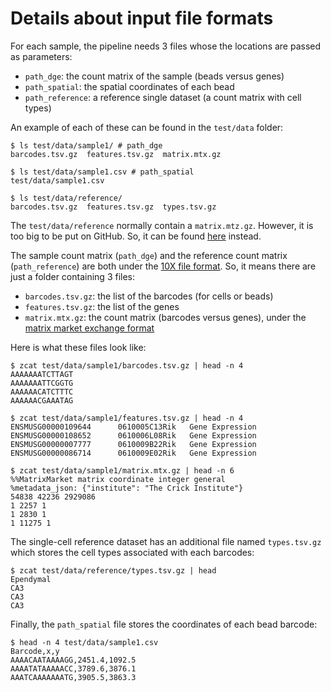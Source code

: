 
# Details about input file formats

For each sample, the pipeline needs 3 files whose the locations are passed as parameters:

 * `path_dge`: the count matrix of the sample (beads versus genes)
 * `path_spatial`: the spatial coordinates of each bead
 * `path_reference`: a reference single dataset (a count matrix with cell types)

An example of each of these can be found in the `test/data` folder:

```
$ ls test/data/sample1/ # path_dge
barcodes.tsv.gz  features.tsv.gz  matrix.mtx.gz

$ ls test/data/sample1.csv # path_spatial
test/data/sample1.csv

$ ls test/data/reference/
barcodes.tsv.gz  features.tsv.gz  types.tsv.gz
```

The `test/data/reference` normally contain a `matrix.mtz.gz`.
However, it is too big to be put on GitHub.
So, it can be found [here](https://bioinformatics.crick.ac.uk/shiny/users/bahn/slideseq/test_data/reference/matrix.mtx.gz) instead.

The sample count matrix (`path_dge`) and the reference count matrix (`path_reference`) are both under the [10X file format](https://support.10xgenomics.com/single-cell-gene-expression/software/pipelines/latest/output/matrices).
So, it means there are just a folder containing 3 files:

 * `barcodes.tsv.gz`: the list of the barcodes (for cells or beads)
 * `features.tsv.gz`: the list of the genes
 * `matrix.mtx.gz`: the count matrix (barcodes versus genes), under the [matrix market exchange format](https://math.nist.gov/MatrixMarket/formats.html)

Here is what these files look like:

```
$ zcat test/data/sample1/barcodes.tsv.gz | head -n 4
AAAAAAATCTTAGT
AAAAAAATTCGGTG
AAAAAACATCTTTC
AAAAAACGAAATAG

$ zcat test/data/sample1/features.tsv.gz | head -n 4
ENSMUSG00000109644      0610005C13Rik   Gene Expression
ENSMUSG00000108652      0610006L08Rik   Gene Expression
ENSMUSG00000007777      0610009B22Rik   Gene Expression
ENSMUSG00000086714      0610009E02Rik   Gene Expression

$ zcat test/data/sample1/matrix.mtx.gz | head -n 6
%%MatrixMarket matrix coordinate integer general
%metadata_json: {"institute": "The Crick Institute"}
54838 42236 2929086
1 2257 1
1 2830 1
1 11275 1
```

The single-cell reference dataset has an additional file named `types.tsv.gz` which stores the cell types associated with each barcodes:

```
$ zcat test/data/reference/types.tsv.gz | head
Ependymal
CA3
CA3
CA3
```

Finally, the `path_spatial` file stores the coordinates of each bead barcode:

```
$ head -n 4 test/data/sample1.csv
Barcode,x,y
AAAACAATAAAAGG,2451.4,1092.5
AAAATATAAAAACC,3789.6,3876.1
AAATCAAAAAAATG,3905.5,3863.3
```

